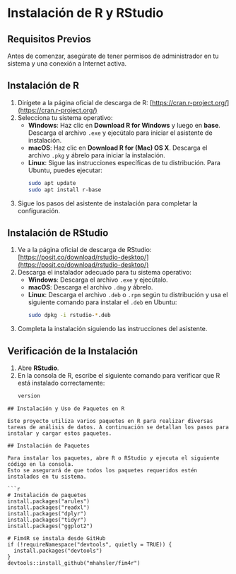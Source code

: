 # Instalación de R y RStudio

## Requisitos Previos
Antes de comenzar, asegúrate de tener permisos de administrador en tu sistema y una conexión a Internet activa.

## Instalación de R

1. Dirígete a la página oficial de descarga de R: [https://cran.r-project.org/](https://cran.r-project.org/)
2. Selecciona tu sistema operativo:
   - **Windows**: Haz clic en **Download R for Windows** y luego en **base**. Descarga el archivo `.exe` y ejecútalo para iniciar el asistente de instalación.
   - **macOS**: Haz clic en **Download R for (Mac) OS X**. Descarga el archivo `.pkg` y ábrelo para iniciar la instalación.
   - **Linux**: Sigue las instrucciones específicas de tu distribución. Para Ubuntu, puedes ejecutar:
     ```bash
     sudo apt update
     sudo apt install r-base
     ```
3. Sigue los pasos del asistente de instalación para completar la configuración.

## Instalación de RStudio

1. Ve a la página oficial de descarga de RStudio: [https://posit.co/download/rstudio-desktop/](https://posit.co/download/rstudio-desktop/)
2. Descarga el instalador adecuado para tu sistema operativo:
   - **Windows**: Descarga el archivo `.exe` y ejecútalo.
   - **macOS**: Descarga el archivo `.dmg` y ábrelo.
   - **Linux**: Descarga el archivo `.deb` o `.rpm` según tu distribución y usa el siguiente comando para instalar el `.deb` en Ubuntu:
     ```bash
     sudo dpkg -i rstudio-*.deb
     ```
3. Completa la instalación siguiendo las instrucciones del asistente.

## Verificación de la Instalación

1. Abre **RStudio**.
2. En la consola de R, escribe el siguiente comando para verificar que R está instalado correctamente:
   ```r
   version
```
## Instalación y Uso de Paquetes en R

Este proyecto utiliza varios paquetes en R para realizar diversas tareas de análisis de datos. A continuación se detallan los pasos para instalar y cargar estos paquetes.

## Instalación de Paquetes

Para instalar los paquetes, abre R o RStudio y ejecuta el siguiente código en la consola. 
Esto se asegurará de que todos los paquetes requeridos estén instalados en tu sistema.

```r
# Instalación de paquetes
install.packages("arules")
install.packages("readxl")
install.packages("dplyr")
install.packages("tidyr")
install.packages("ggplot2")

# Fim4R se instala desde GitHub
if (!requireNamespace("devtools", quietly = TRUE)) {
  install.packages("devtools")
}
devtools::install_github("mhahsler/fim4r")
```
